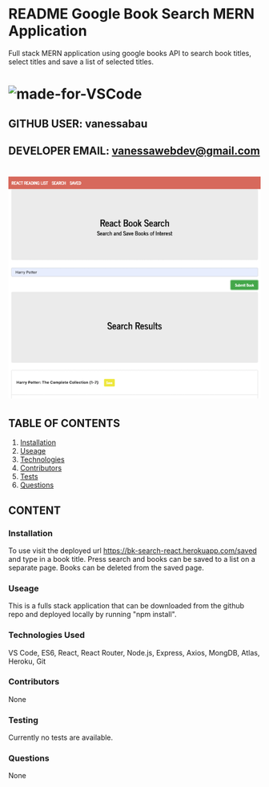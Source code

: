 # README Google Book Search MERN Application

Full stack MERN application using google books API to search book titles, select titles and save a list of selected titles.

# ![made-for-VSCode](https://img.shields.io/badge/Made%20for-VSCode-1f425f.svg)

## GITHUB USER: vanessabau

## DEVELOPER EMAIL: vanessawebdev@gmail.com

# ![bookseach](https://raw.githubusercontent.com/vanessabau/booksearch/booksearch/booksearch%20-%201.png)


## TABLE OF CONTENTS

1. [Installation](###Installation)
2. [Useage](###Useage)
3. [Technologies](###Licensing)
4. [Contributors](###Contributors)
5. [Tests](###Testing)
6. [Questions](###Questions)

## CONTENT

### Installation

To use visit the deployed url https://bk-search-react.herokuapp.com/saved and type in a book title. Press search and books can be saved to a list on a separate page. Books can be deleted from the saved page.

### Useage

This is a fulls stack application that can be downloaded from the github repo and deployed locally by running "npm install".

### Technologies Used

VS Code, ES6, React, React Router, Node.js, Express, Axios, MongDB, Atlas, Heroku, Git

### Contributors

None

### Testing

Currently no tests are available.

### Questions

None
